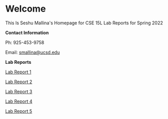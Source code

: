 # Welcome 

This Is Seshu Mallina's Homepage for CSE 15L Lab Reports for Spring 2022

**Contact Information**

Ph: 925-453-9758

Email: smallina@ucsd.edu

**Lab Reports**

[Lab Report 1](lab-report-1-week-2.md)

[Lab Report 2](lab-report-2-week-4.md)

[Lab Report 3](lab-report-3-week-6.md)

[Lab Report 4](lab-report-4-week-8.md)

[Lab Report 5](lab-report-5-week-10.md)

